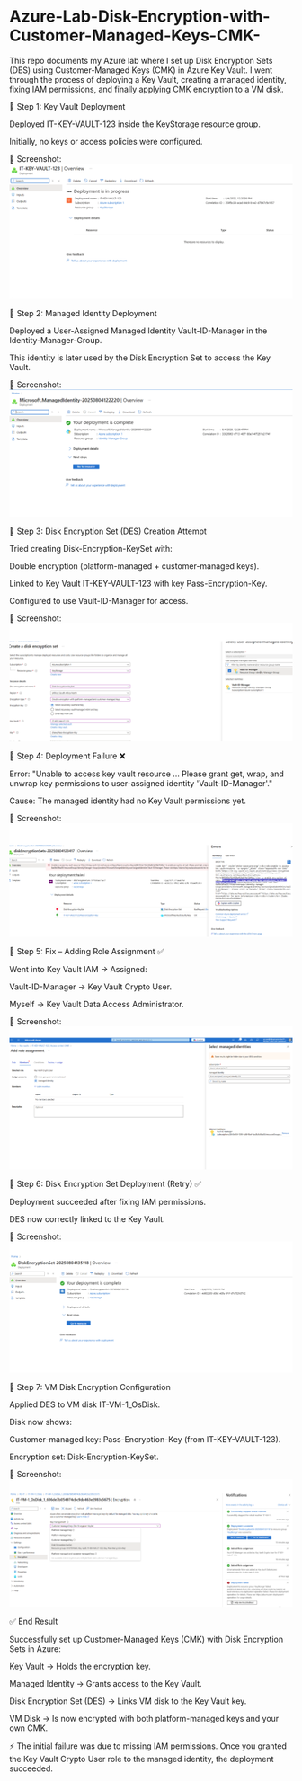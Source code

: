 # Azure-Lab-Disk-Encryption-with-Customer-Managed-Keys-CMK-
This repo documents my Azure lab where I set up Disk Encryption Sets (DES) using Customer-Managed Keys (CMK) in Azure Key Vault.  I went through the process of deploying a Key Vault, creating a managed identity, fixing IAM permissions, and finally applying CMK encryption to a VM disk.

🔹 Step 1: Key Vault Deployment

Deployed IT-KEY-VAULT-123 inside the KeyStorage resource group.

Initially, no keys or access policies were configured.

📸 Screenshot:
![Step 1](./Images/1.png)

🔹 Step 2: Managed Identity Deployment

Deployed a User-Assigned Managed Identity Vault-ID-Manager in the Identity-Manager-Group.

This identity is later used by the Disk Encryption Set to access the Key Vault.

📸 Screenshot:
![Step 2](./Images/2.png)

🔹 Step 3: Disk Encryption Set (DES) Creation Attempt

Tried creating Disk-Encryption-KeySet with:

Double encryption (platform-managed + customer-managed keys).

Linked to Key Vault IT-KEY-VAULT-123 with key Pass-Encryption-Key.

Configured to use Vault-ID-Manager for access.

📸 Screenshot:
![Step 3](./Images/3.png)

🔹 Step 4: Deployment Failure ❌

Error:
"Unable to access key vault resource … Please grant get, wrap, and unwrap key permissions to user-assigned identity 'Vault-ID-Manager'."

Cause: The managed identity had no Key Vault permissions yet.

📸 Screenshot:
![Step 4](./Images/error_4.png)

🔹 Step 5: Fix – Adding Role Assignment ✅

Went into Key Vault IAM → Assigned:

Vault-ID-Manager → Key Vault Crypto User.

Myself → Key Vault Data Access Administrator.

📸 Screenshot:
![Step 5](./Images/5.png)

🔹 Step 6: Disk Encryption Set Deployment (Retry) ✅

Deployment succeeded after fixing IAM permissions.

DES now correctly linked to the Key Vault.

📸 Screenshot:
![Step 6](./Images/successful_6.png)

🔹 Step 7: VM Disk Encryption Configuration

Applied DES to VM disk IT-VM-1_OsDisk.

Disk now shows:

Customer-managed key: Pass-Encryption-Key (from IT-KEY-VAULT-123).

Encryption set: Disk-Encryption-KeySet.

📸 Screenshot:
![Step 7](./Images/7_change_successful.png)

✅ End Result

Successfully set up Customer-Managed Keys (CMK) with Disk Encryption Sets in Azure:

Key Vault → Holds the encryption key.

Managed Identity → Grants access to the Key Vault.

Disk Encryption Set (DES) → Links VM disk to the Key Vault key.

VM Disk → Is now encrypted with both platform-managed keys and your own CMK.

⚡ The initial failure was due to missing IAM permissions. Once you granted the Key Vault Crypto User role to the managed identity, the deployment succeeded.

